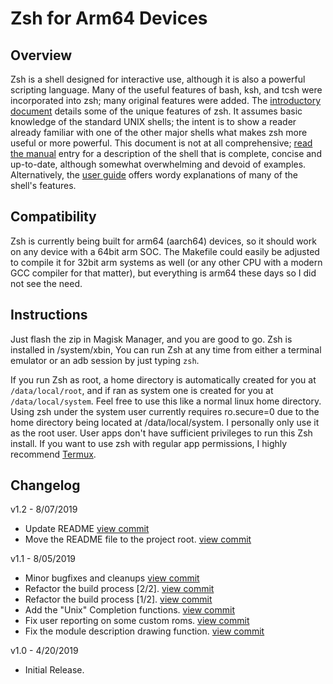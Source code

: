 # Zsh for Arm64 Devices

## Overview

Zsh is a shell designed for interactive use, although it is also a powerful scripting language. Many of the useful features of bash, ksh, and tcsh were incorporated into zsh; many original features were added. The [introductory document](http://zsh.sourceforge.net/Intro/intro_toc.html) details some of the unique features of zsh. It assumes basic knowledge of the standard UNIX shells; the intent is to show a reader already familiar with one of the other major shells what makes zsh more useful or more powerful. This document is not at all comprehensive; [read the manual](http://zsh.sourceforge.net/Doc/) entry for a description of the shell that is complete, concise and up-to-date, although somewhat overwhelming and devoid of examples. Alternatively, the [user guide](http://zsh.sourceforge.net/Guide/zshguide.html) offers wordy explanations of many of the shell's features. 

## Compatibility
Zsh is currently being built for arm64 (aarch64) devices, so it should work on any device with a 64bit arm SOC.  The Makefile could easily be adjusted to compile it for 32bit arm systems as well (or any other CPU with a modern GCC compiler for that matter), but everything is arm64 these days so I did not see the need.

## Instructions
Just flash the zip in Magisk Manager, and you are good to go.  Zsh is installed in /system/xbin, You can run Zsh at any time from either a terminal emulator or an adb session by just typing `zsh`.

If you run Zsh as root, a home directory is automatically created for you at `/data/local/root`, and if ran as system one is created for you at `/data/local/system`.  Feel free to use this like a normal linux home directory.  Using zsh under the system user currently requires ro.secure=0 due to the home directory being located at /data/local/system.  I personally only use it as the root user.  User apps don't have sufficient privileges to run this Zsh install.  If you want to use zsh with regular app permissions, I highly recommend [Termux](https://wiki.termux.com/wiki/Main_Page).

## Changelog

v1.2 - 8/07/2019
* Update README [view commit](http://github.com/partcyborg/zsh_arm64_magisk/commit/670908e73f5e9ebbd36cfe30775a9139f6ed0db0)
* Move the README file to the project root. [view commit](http://github.com/partcyborg/zsh_arm64_magisk/commit/dc6ad8602a9debf5efe7a80e8cb3af7cba4e60a9)

v1.1 - 8/05/2019
* Minor bugfixes and cleanups [view commit](http://github.com/partcyborg/zsh_arm64_magisk/commit/b8e842ff58ddc431b976eb1bbc32df0b7df11578)
* Refactor the build process [2/2]. [view commit](http://github.com/partcyborg/zsh_arm64_magisk/commit/07f8dd8f9f240037348a4bf0d7858ae10aad25a5)
* Refactor the build process [1/2]. [view commit](http://github.com/partcyborg/zsh_arm64_magisk/commit/e0cb91d0284034ccb503907ba1bf331edc234bb0)
* Add the "Unix" Completion functions. [view commit](http://github.com/partcyborg/zsh_arm64_magisk/commit/57bb7730e5b763c0c1a19490ca024b07b20e9c09)
* Fix user reporting on some custom roms. [view commit](http://github.com/partcyborg/zsh_arm64_magisk/commit/d4b1366402da36141d29966b6096b6b5ebd728c2)
* Fix the module description drawing function. [view commit](http://github.com/partcyborg/zsh_arm64_magisk/commit/58153ecdc9c4c0e30bc466993104f57d8c24cdd4)

v1.0 - 4/20/2019
* Initial Release.
